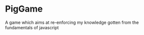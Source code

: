 # PigGame
 A game which aims at re-enforcing my knowledge gotten from the fundamentals of javascript

